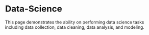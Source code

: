 # Data-Science
This page demonstrates the ability on performing data science tasks including data collection, data cleaning, data analysis, and modeling.
